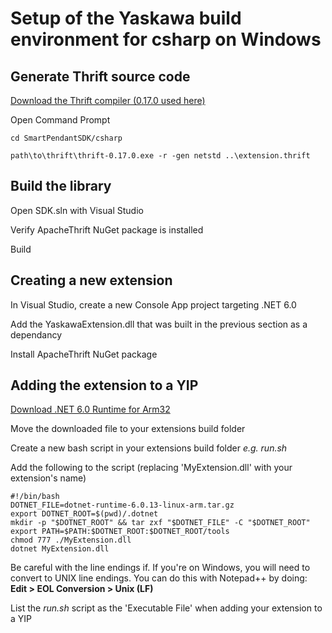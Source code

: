 # Setup of the Yaskawa build environment for csharp on Windows

## Generate Thrift source code

[Download the Thrift compiler (0.17.0  used here)](https://dlcdn.apache.org/thrift/0.17.0/thrift-0.17.0.exe)

Open Command Prompt

`cd SmartPendantSDK/csharp`

`path\to\thrift\thrift-0.17.0.exe -r -gen netstd ..\extension.thrift`

## Build the library

Open SDK.sln with Visual Studio

Verify ApacheThrift NuGet package is installed

Build

## Creating a new extension

In Visual Studio, create a new Console App project targeting .NET 6.0

Add the YaskawaExtension.dll that was built in the previous section as a dependancy

Install ApacheThrift NuGet package


## Adding the extension to a YIP

[Download .NET 6.0 Runtime for Arm32](https://dotnet.microsoft.com/en-us/download/dotnet/thank-you/runtime-6.0.13-linux-arm32-binaries)

Move the downloaded file to your extensions build folder

Create a new bash script in your extensions build folder *e.g. run.sh*

Add the following to the script (replacing 'MyExtension.dll' with your extension's name)

`#!/bin/bash`  
`DOTNET_FILE=dotnet-runtime-6.0.13-linux-arm.tar.gz`  
`export DOTNET_ROOT=$(pwd)/.dotnet`  
`mkdir -p "$DOTNET_ROOT" && tar zxf "$DOTNET_FILE" -C "$DOTNET_ROOT"`  
`export PATH=$PATH:$DOTNET_ROOT:$DOTNET_ROOT/tools`  
`chmod 777 ./MyExtension.dll`  
`dotnet MyExtension.dll`  

Be careful with the line endings if. If you're on Windows, you will need to convert to UNIX line endings. You can do this with Notepad++ by doing: **Edit > EOL Conversion > Unix (LF)**


List the *run.sh* script as the 'Executable File' when adding your extension to a YIP
